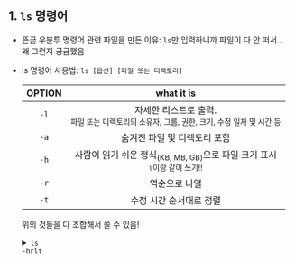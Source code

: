 ## 1. ```ls``` 명령어
* 뜬금 우분투 명령어 관련 파일을 만든 이유: ```ls```만 입력하니까 파일이 다 안 떠서... 왜 그런지 궁금했음
* ls 명령어 사용법: ```ls [옵션] [파일 또는 디렉토리]```<br>

  |**OPTION**|what it is|
  |:---:|:---:|
  |```-l```|자세한 리스트로 출력.<br><sub>파일 또는 디렉토리의 소유자, 그룹, 권한, 크기, 수정 일자 및 시간 등</sub>|
  |```-a```|숨겨진 파일 및 디렉토리 포함|
  |```-h```|사람이 읽기 쉬운 형식<sub>(KB, MB, GB)</sub>으로 파일 크기 표시<br><sub><code>l</code>이랑 같이 쓰기!!</sub>|
  |```-r```|역순으로 나열|
  |```-t```|수정 시간 순서대로 정렬|
  
  위의 것들을 다 조합해서 쓸 수 있음!
&emsp;<details>
      <summary><code>ls -hrlt</code></summary>
      <div markdown="1">
      <br>&emsp;
      <img src="https://github.com/redzzzi/C23summer/assets/127263392/e50d9c20-c973-42ed-8f96-9cc808e9340d" width="500px">
      </details>
